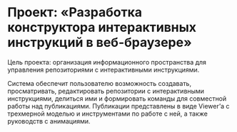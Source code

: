 # Проект: «Разработка конструктора интерактивных инструкций в веб-браузере»

Цель проекта: организация информационного пространства для управления репозиториями с интерактивными инструкциями.

Система обеспечит пользователю возможность создавать, просматривать, редактировать репозитории с интерактивными инструкциями, делиться ими и формировать команды для совместной работы над публикациями.
Публикации представлены в виде Viewer’а с трехмерной моделью и инструментами по работе с ней, а также руководств с анимациями.

